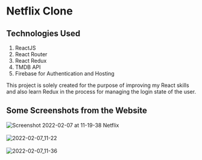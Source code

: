 # Netflix Clone
## Technologies Used
1. ReactJS
2. React Router
3. React Redux
4. TMDB API
5. Firebase for Authentication and Hosting

This project is solely created for the purpose of improving my React skills and also learn Redux in the process for managing the login state of the user.

## Some Screenshots from the Website
![Screenshot 2022-02-07 at 11-19-38 Netflix](https://user-images.githubusercontent.com/72189840/152733233-aaee5df7-338c-4c76-bec2-ad7631e69b7c.png)
<br><br>
![2022-02-07_11-22](https://user-images.githubusercontent.com/72189840/152733243-84300140-2278-43a5-8ae4-aa5f43809e40.png)
<br><br>
![2022-02-07_11-36](https://user-images.githubusercontent.com/72189840/152733572-e16eb0e3-1dc5-4f7e-b878-1f38be17abc3.png)
